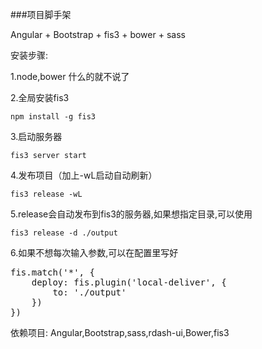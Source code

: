 ###项目脚手架


Angular + Bootstrap + fis3 + bower + sass


安装步骤:

1.node,bower 什么的就不说了

2.全局安装fis3

    npm install -g fis3

3.启动服务器

    fis3 server start

4.发布项目（加上-wL启动自动刷新）

    fis3 release -wL

5.release会自动发布到fis3的服务器,如果想指定目录,可以使用

    fis3 release -d ./output

6.如果不想每次输入参数,可以在配置里写好
<pre>
fis.match('*', {
    deploy: fis.plugin('local-deliver', {
        to: './output'
    })
})
</pre>


依赖项目:
Angular,Bootstrap,sass,rdash-ui,Bower,fis3







